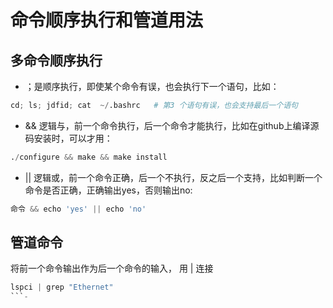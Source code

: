 # 命令顺序执行和管道用法

## 多命令顺序执行
- ；是顺序执行，即使某个命令有误，也会执行下一个语句，比如：
```python
cd; ls; jdfid; cat  ~/.bashrc   # 第3 个语句有误，也会支持最后一个语句
```
- && 逻辑与，前一个命令执行，后一个命令才能执行，比如在github上编译源码安装时，可以才用：
```python
./configure && make && make install
```
- || 逻辑或，前一个命令正确，后一个不执行，反之后一个支持，比如判断一个命令是否正确，正确输出yes，否则输出no:
```python
命令 && echo 'yes' || echo 'no'
```

## 管道命令
将前一个命令输出作为后一个命令的输入， 用 | 连接  
```python
lspci | grep "Ethernet"
```- 
